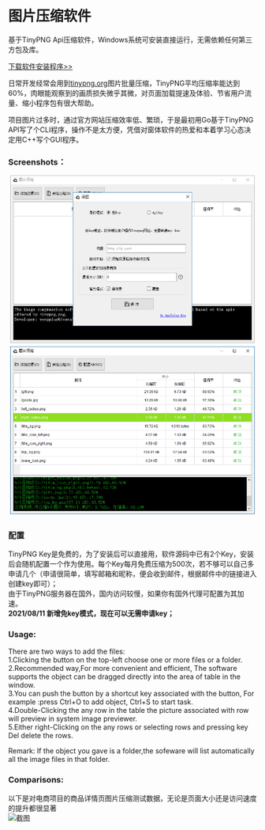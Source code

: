 # 图片压缩软件
基于TinyPNG Api压缩软件，Windows系统可安装直接运行，无需依赖任何第三方包及库。

<a href="http://0f3.com/tinypng/installer.exe" target="_blank">下载软件安装程序>></a>  


日常开发经常会用到[tinypng.org](https://tinypng.org/)图片批量压缩，TinyPNG平均压缩率能达到60%，肉眼能观察到的画质损失微乎其微，对页面加载提速及体验、节省用户流量、缩小程序包有很大帮助。

项目图片过多时，通过官方网站压缩效率低、繁琐，于是最初用Go基于TinyPNG API写了个CLI程序，操作不是太方便，凭借对窗体软件的热爱和本着学习心态决定用C++写个GUI程序。



### Screenshots： 
![截图](./assets/Screenshot1.png)  
![截图](./assets/Screenshot2.png)  

### 配置
TinyPNG Key是免费的，为了安装后可以直接用，软件源码中已有2个Key，安装后会随机配置一个作为使用。每个Key每月免费压缩为500次，若不够可以自己多申请几个（申请很简单，填写邮箱和昵称，便会收到邮件，根据邮件中的链接进入创建key即可）；   
由于TinyPNG服务器在国外，国内访问较慢，如果你有国外代理可配置为其加速。  
**2021/08/11 新增免key模式，现在可以无需申请key；**

### Usage:
 There are two ways to add the files:  
 1.Clicking the button on the top-left choose one or more files or a folder.   
 2.Recommended way,For more convenient and efficient, The software supports the object can be dragged directly into the area of table in the window.   
 3.You can push the button by a shortcut key associated with the button, For example :press Ctrl+O to add object, Ctrl+S to start task.   
 4.Double-Clicking the any row in the table the picture associated with row will preview in system image previewer.  
 5.Either right-Clicking on the any rows or selecting rows and pressing key Del delete the rows.  

 Remark: If the object you gave is a folder,the sofeware will list automatically all the image files in that folder.



### Comparisons:
以下是对电商项目的商品详情页图片压缩测试数据，无论是页面大小还是访问速度的提升都很显著  
![截图](http://0f3.com/tinypng/compared.png?v2)  





